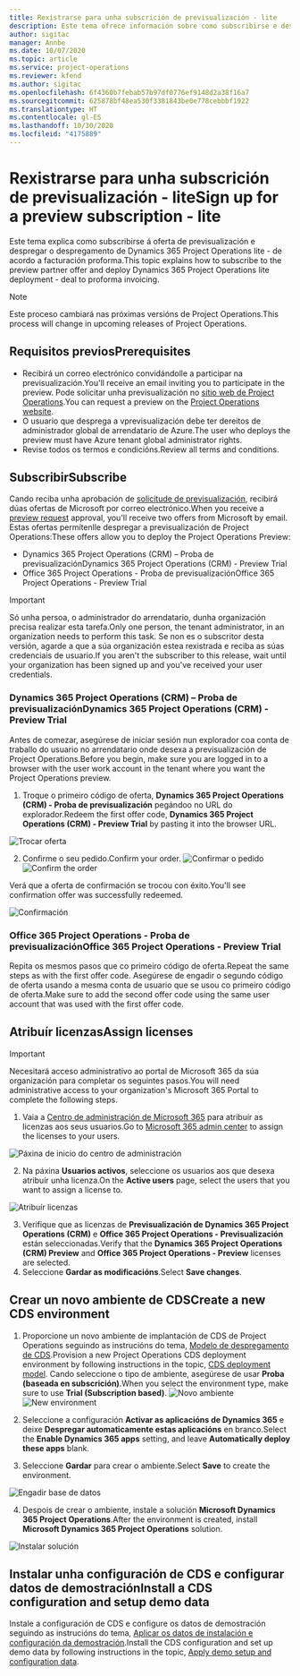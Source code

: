 ```yaml
---
title: Rexistrarse para unha subscrición de previsualización - lite
description: Este tema ofrece información sobre como subscribirse e despregar o despregamento de Project Operations lite - de acordo a facturación proforma.
author: sigitac
manager: Annbe
ms.date: 10/07/2020
ms.topic: article
ms.service: project-operations
ms.reviewer: kfend
ms.author: sigitac
ms.openlocfilehash: 6f4360b7febab57b97df0776ef9148d2a38f16a7
ms.sourcegitcommit: 625878bf48ea530f3381843be0e778cebbbf1922
ms.translationtype: HT
ms.contentlocale: gl-ES
ms.lasthandoff: 10/30/2020
ms.locfileid: "4175889"
---
```

# <a name="sign-up-for-a-preview-subscription---lite"></a><span data-ttu-id="31a98-103">Rexistrarse para unha subscrición de previsualización - lite</span><span class="sxs-lookup"><span data-stu-id="31a98-103">Sign up for a preview subscription - lite</span></span> 

<span data-ttu-id="31a98-104">Este tema explica como subscribirse á oferta de previsualización e despregar o despregamento de Dynamics 365 Project Operations lite - de acordo a facturación proforma.</span><span class="sxs-lookup"><span data-stu-id="31a98-104">This topic explains how to subscribe to the preview partner offer and deploy Dynamics 365 Project Operations lite deployment - deal to proforma invoicing.</span></span>

> [!NOTE]
> <span data-ttu-id="31a98-105">Este proceso cambiará nas próximas versións de Project Operations.</span><span class="sxs-lookup"><span data-stu-id="31a98-105">This process will change in upcoming releases of Project Operations.</span></span>

## <a name="prerequisites"></a><span data-ttu-id="31a98-106">Requisitos previos</span><span class="sxs-lookup"><span data-stu-id="31a98-106">Prerequisites</span></span>

- <span data-ttu-id="31a98-107">Recibirá un correo electrónico convidándolle a participar na previsualización.</span><span class="sxs-lookup"><span data-stu-id="31a98-107">You'll receive an email inviting you to participate in the preview.</span></span> <span data-ttu-id="31a98-108">Pode solicitar unha previsualización no [sitio web de Project Operations](https://dynamics.microsoft.com/en-us/project-operations/overview/).</span><span class="sxs-lookup"><span data-stu-id="31a98-108">You can request a preview on the [Project Operations website](https://dynamics.microsoft.com/en-us/project-operations/overview/).</span></span>
- <span data-ttu-id="31a98-109">O usuario que desprega a vprevisualización debe ter dereitos de administrador global de arrendatario de Azure.</span><span class="sxs-lookup"><span data-stu-id="31a98-109">The user who deploys the preview must have Azure tenant global administrator rights.</span></span>
- <span data-ttu-id="31a98-110">Revise todos os termos e condicións.</span><span class="sxs-lookup"><span data-stu-id="31a98-110">Review all terms and conditions.</span></span>

## <a name="subscribe"></a><span data-ttu-id="31a98-111">Subscribir</span><span class="sxs-lookup"><span data-stu-id="31a98-111">Subscribe</span></span>

<span data-ttu-id="31a98-112">Cando reciba unha aprobación de [solicitude de previsualización](https://forms.office.com/FormsPro/Pages/ResponsePage.aspx?id=v4j5cvGGr0GRqy180BHbR56j8lZs0FdAvwT75_WNFyxUMkRDV1NYQU5TNjE2VjhKOVBUNVg2R0s1NC4u), recibirá dúas ofertas de Microsoft por correo electrónico.</span><span class="sxs-lookup"><span data-stu-id="31a98-112">When you receive a [preview request](https://forms.office.com/FormsPro/Pages/ResponsePage.aspx?id=v4j5cvGGr0GRqy180BHbR56j8lZs0FdAvwT75_WNFyxUMkRDV1NYQU5TNjE2VjhKOVBUNVg2R0s1NC4u) approval, you'll receive two offers from Microsoft by email.</span></span> <span data-ttu-id="31a98-113">Estas ofertas permítenlle despregar a previsualización de Project Operations:</span><span class="sxs-lookup"><span data-stu-id="31a98-113">These offers allow you to deploy the Project Operations Preview:</span></span>

- <span data-ttu-id="31a98-114">Dynamics 365 Project Operations (CRM) – Proba de previsualización</span><span class="sxs-lookup"><span data-stu-id="31a98-114">Dynamics 365 Project Operations (CRM) - Preview Trial</span></span>
- <span data-ttu-id="31a98-115">Office 365 Project Operations - Proba de previsualización</span><span class="sxs-lookup"><span data-stu-id="31a98-115">Office 365 Project Operations - Preview Trial</span></span>

> [!IMPORTANT]
> <span data-ttu-id="31a98-116">Só unha persoa, o administrador do arrendatario, dunha organización precisa realizar esta tarefa.</span><span class="sxs-lookup"><span data-stu-id="31a98-116">Only one person, the tenant administrator, in an organization needs to perform this task.</span></span> <span data-ttu-id="31a98-117">Se non es o subscritor desta versión, agarde a que a súa organización estea rexistrada e reciba as súas credenciais de usuario.</span><span class="sxs-lookup"><span data-stu-id="31a98-117">If you aren't the subscriber to this release, wait until your organization has been signed up and you've received your user credentials.</span></span>

### <a name="dynamics-365-project-operations-crm---preview-trial"></a><span data-ttu-id="31a98-118">Dynamics 365 Project Operations (CRM) – Proba de previsualización</span><span class="sxs-lookup"><span data-stu-id="31a98-118">Dynamics 365 Project Operations (CRM) - Preview Trial</span></span> 

<span data-ttu-id="31a98-119">Antes de comezar, asegúrese de iniciar sesión nun explorador coa conta de traballo do usuario no arrendatario onde desexa a previsualización de Project Operations.</span><span class="sxs-lookup"><span data-stu-id="31a98-119">Before you begin, make sure you are logged in to a browser with the user work account in the tenant where you want the Project Operations preview.</span></span>

1. <span data-ttu-id="31a98-120">Troque o primeiro código de oferta, **Dynamics 365 Project Operations (CRM) - Proba de previsualización** pegándoo no URL do explorador.</span><span class="sxs-lookup"><span data-stu-id="31a98-120">Redeem the first offer code, **Dynamics 365 Project Operations (CRM) - Preview Trial** by pasting it into the browser URL.</span></span>

![Trocar oferta](./media/16RedeemFirstOfferNew.png)

2. <span data-ttu-id="31a98-122">Confirme o seu pedido.</span><span class="sxs-lookup"><span data-stu-id="31a98-122">Confirm your order.</span></span>
<span data-ttu-id="31a98-123">![Confirmar o pedido](./media/17ConfirmOrderNew.png)</span><span class="sxs-lookup"><span data-stu-id="31a98-123">![Confirm the order](./media/17ConfirmOrderNew.png)</span></span>

<span data-ttu-id="31a98-124">Verá que a oferta de confirmación se trocou con éxito.</span><span class="sxs-lookup"><span data-stu-id="31a98-124">You'll see confirmation offer was successfully redeemed.</span></span>

![Confirmación](./media/18OrderConfirmationNew.png)

### <a name="office-365-project-operations---preview-trial"></a><span data-ttu-id="31a98-126">Office 365 Project Operations - Proba de previsualización</span><span class="sxs-lookup"><span data-stu-id="31a98-126">Office 365 Project Operations - Preview Trial</span></span>

<span data-ttu-id="31a98-127">Repita os mesmos pasos que co primeiro código de oferta.</span><span class="sxs-lookup"><span data-stu-id="31a98-127">Repeat the same steps as with the first offer code.</span></span> <span data-ttu-id="31a98-128">Asegúrese de engadir o segundo código de oferta usando a mesma conta de usuario que se usou co primeiro código de oferta.</span><span class="sxs-lookup"><span data-stu-id="31a98-128">Make sure to add the second offer code using the same user account that was used with the first offer code.</span></span>

## <a name="assign-licenses"></a><span data-ttu-id="31a98-129">Atribuír licenzas</span><span class="sxs-lookup"><span data-stu-id="31a98-129">Assign licenses</span></span>

> [!IMPORTANT]
> <span data-ttu-id="31a98-130">Necesitará acceso administrativo ao portal de Microsoft 365 da súa organización para completar os seguintes pasos.</span><span class="sxs-lookup"><span data-stu-id="31a98-130">You will need administrative access to your organization's Microsoft 365 Portal to complete the following steps.</span></span>


1. <span data-ttu-id="31a98-131">Vaia a [Centro de administración de Microsoft 365](https://portal.office.com/) para atribuír as licenzas aos seus usuarios.</span><span class="sxs-lookup"><span data-stu-id="31a98-131">Go to [Microsoft 365 admin center](https://portal.office.com/) to assign the licenses to your users.</span></span>

![Páxina de inicio do centro de administración](./media/14AdminPortal.png)

2. <span data-ttu-id="31a98-133">Na páxina **Usuarios activos**, seleccione os usuarios aos que desexa atribuír unha licenza.</span><span class="sxs-lookup"><span data-stu-id="31a98-133">On the **Active users** page, select the users that you want to assign a license to.</span></span>

![Atribuír licenzas](./media/15AssignLicenses.png)

3. <span data-ttu-id="31a98-135">Verifique que as licenzas de **Previsualización de Dynamics 365 Project Operations (CRM)** e **Office 365 Project Operations - Previsualización** están seleccionadas.</span><span class="sxs-lookup"><span data-stu-id="31a98-135">Verify that the **Dynamics 365 Project Operations (CRM) Preview** and **Office 365 Project Operations - Preview** licenses are selected.</span></span> 
4. <span data-ttu-id="31a98-136">Seleccione **Gardar as modificacións**.</span><span class="sxs-lookup"><span data-stu-id="31a98-136">Select **Save changes**.</span></span>

## <a name="create-a-new-cds-environment"></a><span data-ttu-id="31a98-137">Crear un novo ambiente de CDS</span><span class="sxs-lookup"><span data-stu-id="31a98-137">Create a new CDS environment</span></span>

1. <span data-ttu-id="31a98-138">Proporcione un novo ambiente de implantación de CDS de Project Operations seguindo as instrucións do tema, [Modelo de despregamento de CDS](lite-deployment.md).</span><span class="sxs-lookup"><span data-stu-id="31a98-138">Provision a new Project Operations CDS deployment environment by following instructions in the topic, [CDS deployment model](lite-deployment.md).</span></span> <span data-ttu-id="31a98-139">Cando seleccione o tipo de ambiente, asegúrese de usar **Proba (baseada en subscrición)**.</span><span class="sxs-lookup"><span data-stu-id="31a98-139">When you select the environment type, make sure to use **Trial (Subscription based)**.</span></span>
<span data-ttu-id="31a98-140">![Novo ambiente](./media/19CreateEnvironment.png)</span><span class="sxs-lookup"><span data-stu-id="31a98-140">![New environment](./media/19CreateEnvironment.png)</span></span>

2. <span data-ttu-id="31a98-141">Seleccione a configuración **Activar as aplicacións de Dynamics 365** e deixe **Despregar automaticamente estas aplicacións** en branco.</span><span class="sxs-lookup"><span data-stu-id="31a98-141">Select the **Enable Dynamics 365 apps** setting, and leave **Automatically deploy these apps** blank.</span></span>  
3. <span data-ttu-id="31a98-142">Seleccione **Gardar** para crear o ambiente.</span><span class="sxs-lookup"><span data-stu-id="31a98-142">Select **Save** to create the environment.</span></span>

![Engadir base de datos](./media/20CreateEnvironment1.png)

4. <span data-ttu-id="31a98-144">Despois de crear o ambiente, instale a solución **Microsoft Dynamics 365 Project Operations**.</span><span class="sxs-lookup"><span data-stu-id="31a98-144">After the environment is created, install **Microsoft Dynamics 365 Project Operations** solution.</span></span> 

![Instalar solución](./media/21InstallSolution.png)

## <a name="install-a-cds-configuration-and-setup-demo-data"></a><span data-ttu-id="31a98-146">Instalar unha configuración de CDS e configurar datos de demostración</span><span class="sxs-lookup"><span data-stu-id="31a98-146">Install a CDS configuration and setup demo data</span></span>

<span data-ttu-id="31a98-147">Instale a configuración de CDS e configure os datos de demostración seguindo as instrucións do tema, [Aplicar os datos de instalación e configuración da demostración](lite-apply-demo-setup-config-data.md).</span><span class="sxs-lookup"><span data-stu-id="31a98-147">Install the CDS configuration and set up demo data by following instructions in the topic, [Apply demo setup and configuration data](lite-apply-demo-setup-config-data.md).</span></span>
